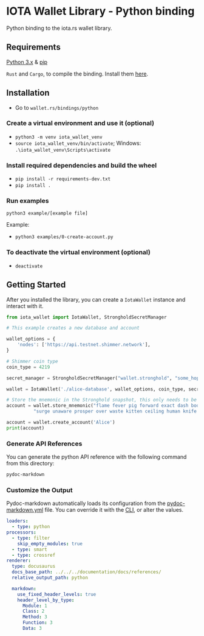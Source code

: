 # IOTA Wallet Library - Python binding

Python binding to the iota.rs wallet library.

## Requirements

[Python 3.x](https://www.python.org) & [pip](https://pypi.org/project/pip)

`Rust` and `Cargo`, to compile the binding. Install them [here](https://doc.rust-lang.org/cargo/getting-started/installation.html).

## Installation

- Go to `wallet.rs/bindings/python`

### Create a virtual environment and use it (optional)
- `python3 -m venv iota_wallet_venv`
- `source iota_wallet_venv/bin/activate`; Windows: `.\iota_wallet_venv\Scripts\activate`

### Install required dependencies and build the wheel

- `pip install -r requirements-dev.txt`
- `pip install .`

### Run examples

`python3 example/[example file]`

Example: 
- `python3 examples/0-create-account.py`

### To deactivate the virtual environment (optional)

- `deactivate`

## Getting Started

After you installed the library, you can create a `IotaWallet` instance and interact with it.

```python
from iota_wallet import IotaWallet, StrongholdSecretManager

# This example creates a new database and account

wallet_options = {
    'nodes': ['https://api.testnet.shimmer.network'],
}

# Shimmer coin type
coin_type = 4219

secret_manager = StrongholdSecretManager("wallet.stronghold", "some_hopefully_secure_password")

wallet = IotaWallet('./alice-database', wallet_options, coin_type, secret_manager)

# Store the mnemonic in the Stronghold snapshot, this only needs to be done once
account = wallet.store_mnemonic("flame fever pig forward exact dash body idea link scrub tennis minute " +
          "surge unaware prosper over waste kitten ceiling human knife arch situate civil")

account = wallet.create_account('Alice')
print(account)

```

### Generate API References

You can generate the python API reference with the following command from this directory:

```bash
pydoc-markdown
```

### Customize the Output

Pydoc-markdown automatically loads its configuration from the [pydoc-markdown.yml](../../../../../forks/wallet.rs/bindings/python/pydoc-markdown.yml) file. You can
override it with the [CLI](https://niklasrosenstein.github.io/pydoc-markdown/api/cli/), or alter the values.

```yaml 
loaders:
  - type: python
processors:
  - type: filter
    skip_empty_modules: true
  - type: smart
  - type: crossref
renderer:
  type: docusaurus
  docs_base_path: ../../../documentation/docs/references/
  relative_output_path: python

  markdown:
    use_fixed_header_levels: true
    header_level_by_type:
      Module: 1
      Class: 2
      Method: 3
      Function: 3
      Data: 3
```